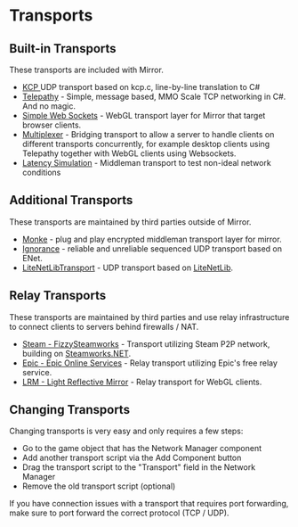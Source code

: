 # Transports

## Built-in Transports

These transports are included with Mirror.

* [KCP ](kcp-transport.md)UDP transport based on kcp.c, line-by-line translation to C#
* [Telepathy](telepathy-transport.md) - Simple, message based, MMO Scale TCP networking in C#. And no magic.
* [Simple Web Sockets](websockets-transport/) - WebGL transport layer for Mirror that target browser clients.
* [Multiplexer](multiplex-transport.md) - Bridging transport to allow a server to handle clients on different transports concurrently, for example desktop clients using Telepathy together with WebGL clients using Websockets.
* [Latency Simulation](latency-simulaton-transport.md) - Middleman transport to test non-ideal network conditions

## Additional Transports

These transports are maintained by third parties outside of Mirror.

* [Monke](https://github.com/JesusLuvsYooh/monke) - plug and play encrypted middleman transport layer for mirror.
* [Ignorance](ignorance.md) - reliable and unreliable sequenced UDP transport based on ENet.
* [LiteNetLibTransport](litenetlib-transport.md) - UDP transport based on [LiteNetLib](https://github.com/RevenantX/LiteNetLib).

## Relay Transports

These transports are maintained by third parties and use relay infrastructure to connect clients to servers behind firewalls / NAT.

* [Steam - FizzySteamworks](fizzysteamworks-transport.md) - Transport utilizing Steam P2P network, building on [Steamworks.NET](https://github.com/rlabrecque/Steamworks.NET).
* [Epic - Epic Online Services](https://github.com/FakeByte/EpicOnlineTransport) - Relay transport utilizing Epic's free relay service.
* [LRM - Light Reflective Mirror](https://github.com/Speidy674/Light-Reflective-Mirror) - Relay transport for WebGL clients.

## Changing Transports

Changing transports is very easy and only requires a few steps:

* Go to the game object that has the Network Manager component
* Add another transport script via the Add Component button
* Drag the transport script to the "Transport" field in the Network Manager
* Remove the old transport script (optional)

If you have connection issues with a transport that requires port forwarding, make sure to port forward the correct protocol (TCP / UDP).
